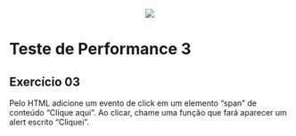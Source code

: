<p align="center">
    <img src="https://www.infnet.edu.br/infnet/wp-content/themes/infnet.homepage//assets/img/LogoInfnetRodape.png"/>
</p>

# Teste de Performance 3

## Exercício 03

Pelo HTML adicione um evento de click em um elemento “span” de conteúdo “Clique aqui”. Ao clicar, chame uma função que fará aparecer um alert escrito “Cliquei”.